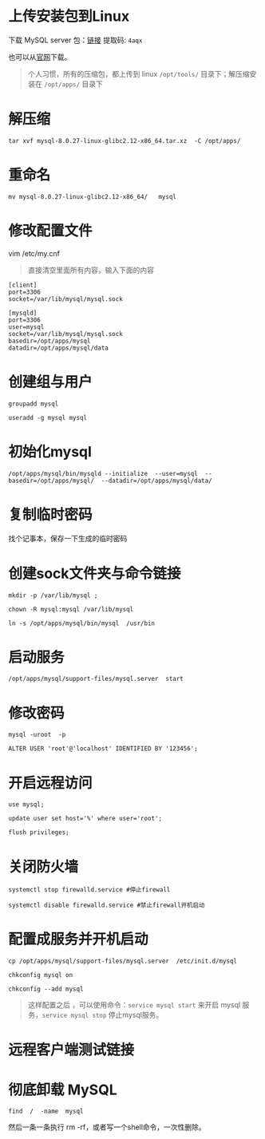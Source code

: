 # 上传安装包到Linux

下载 MySQL server 包：[链接](https://pan.baidu.com/s/14y8C5SdgiNtjNlvE9Kow7A) 提取码: `4aqx`

也可以从[官网](https://dev.mysql.com/downloads/mysql/)下载。

> 个人习惯，所有的压缩包，都上传到 linux  `/opt/tools/` 目录下；解压缩安装在 `/opt/apps/` 目录下

# 解压缩

```shell
tar xvf mysql-8.0.27-linux-glibc2.12-x86_64.tar.xz  -C /opt/apps/
```

# 重命名

```shell
mv mysql-8.0.27-linux-glibc2.12-x86_64/   mysql
```

# 修改配置文件

vim /etc/my.cnf

> 直接清空里面所有内容，输入下面的内容

```properties
[client]
port=3306
socket=/var/lib/mysql/mysql.sock

[mysqld]
port=3306
user=mysql
socket=/var/lib/mysql/mysql.sock
basedir=/opt/apps/mysql
datadir=/opt/apps/mysql/data
```

# 创建组与用户

```shell
groupadd mysql

useradd -g mysql mysql
```

# 初始化mysql

```shell
/opt/apps/mysql/bin/mysqld --initialize  --user=mysql  --basedir=/opt/apps/mysql/  --datadir=/opt/apps/mysql/data/

```

# 复制临时密码

找个记事本，保存一下生成的临时密码

# 创建sock文件夹与命令链接

```shell
mkdir -p /var/lib/mysql ;

chown -R mysql:mysql /var/lib/mysql

ln -s /opt/apps/mysql/bin/mysql  /usr/bin
```

# 启动服务

```shell
/opt/apps/mysql/support-files/mysql.server  start
```

# 修改密码

```shell
mysql -uroot  -p

ALTER USER 'root'@'localhost' IDENTIFIED BY '123456';
```

# 开启远程访问

```shell
use mysql;

update user set host='%' where user='root';

flush privileges;
```

# 关闭防火墙

```shell
systemctl stop firewalld.service #停止firewall

systemctl disable firewalld.service #禁止firewall开机启动
```

# 配置成服务并开机启动

```shell
cp /opt/apps/mysql/support-files/mysql.server  /etc/init.d/mysql

chkconfig mysql on

chkconfig --add mysql
```

> 这样配置之后 ，可以使用命令：`service mysql start` 来开启 mysql 服务，`service mysql stop` 停止mysql服务。

# 远程客户端测试链接

# 彻底卸载 MySQL

```shell
find  /  -name  mysql
```

然后一条一条执行 rm -rf，或者写一个shell命令，一次性删除。

